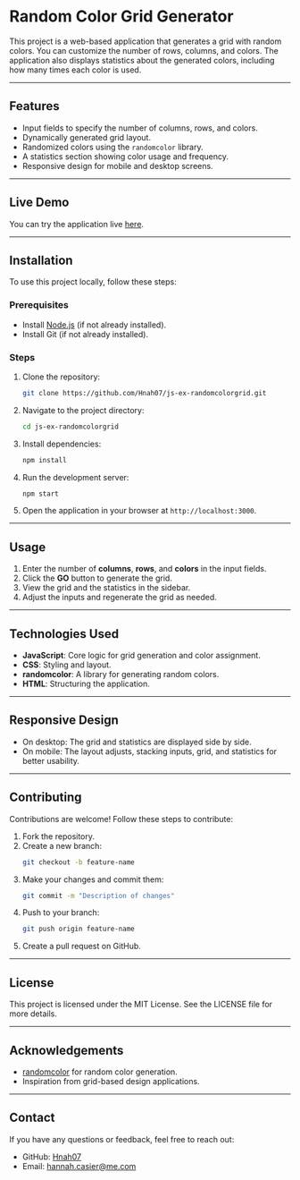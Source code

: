 # Random Color Grid Generator

This project is a web-based application that generates a grid with random colors. You can customize the number of rows, columns, and colors. The application also displays statistics about the generated colors, including how many times each color is used.

---

## Features

- Input fields to specify the number of columns, rows, and colors.
- Dynamically generated grid layout.
- Randomized colors using the `randomcolor` library.
- A statistics section showing color usage and frequency.
- Responsive design for mobile and desktop screens.

---

## Live Demo

You can try the application live [here](https://moej-kleurtjen-en.surge.sh/).

---

## Installation

To use this project locally, follow these steps:

### Prerequisites

- Install [Node.js](https://nodejs.org/) (if not already installed).
- Install Git (if not already installed).

### Steps

1. Clone the repository:
   ```bash
   git clone https://github.com/Hnah07/js-ex-randomcolorgrid.git
   ```
2. Navigate to the project directory:
   ```bash
   cd js-ex-randomcolorgrid
   ```
3. Install dependencies:
   ```bash
   npm install
   ```
4. Run the development server:
   ```bash
   npm start
   ```
5. Open the application in your browser at `http://localhost:3000`.

---

## Usage

1. Enter the number of **columns**, **rows**, and **colors** in the input fields.
2. Click the **GO** button to generate the grid.
3. View the grid and the statistics in the sidebar.
4. Adjust the inputs and regenerate the grid as needed.

---

## Technologies Used

- **JavaScript**: Core logic for grid generation and color assignment.
- **CSS**: Styling and layout.
- **randomcolor**: A library for generating random colors.
- **HTML**: Structuring the application.

---

## Responsive Design

- On desktop: The grid and statistics are displayed side by side.
- On mobile: The layout adjusts, stacking inputs, grid, and statistics for better usability.

---

## Contributing

Contributions are welcome! Follow these steps to contribute:

1. Fork the repository.
2. Create a new branch:
   ```bash
   git checkout -b feature-name
   ```
3. Make your changes and commit them:
   ```bash
   git commit -m "Description of changes"
   ```
4. Push to your branch:
   ```bash
   git push origin feature-name
   ```
5. Create a pull request on GitHub.

---

## License

This project is licensed under the MIT License. See the LICENSE file for more details.

---

## Acknowledgements

- [randomcolor](https://randomcolor.llllll.li/) for random color generation.
- Inspiration from grid-based design applications.

---

## Contact

If you have any questions or feedback, feel free to reach out:

- GitHub: [Hnah07](https://github.com/Hnah07)
- Email: [hannah.casier@me.com](mailto:hannah.casier@me.com)
